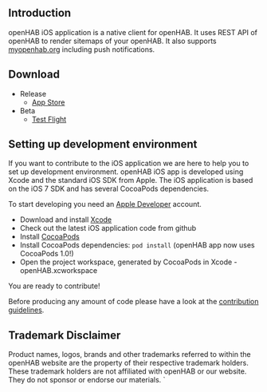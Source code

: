 ## Introduction

openHAB iOS application is a native client for openHAB. It uses REST API of openHAB to render
sitemaps of your openHAB. It also supports [myopenhab.org](https://myopenhab.org) including push notifications.

## Download

* Release
  * [App Store](https://itunes.apple.com/us/app/openhab/id492054521?ls=1&mt=8)
* Beta 
  * [Test Flight](https://testflight.apple.com/join/563WBakc)

## Setting up development environment

If you want to contribute to the iOS application we are here to help you to set up
development environment. openHAB iOS app is developed using Xcode and the standard iOS SDK from Apple.
The iOS application is based on the iOS 7 SDK and has several CocoaPods dependencies.

To start developing you need an [Apple Developer](https://developer.apple.com/devcenter/ios/index.action) account.

- Download and install [Xcode](https://developer.apple.com/xcode/downloads/)
- Check out the latest iOS application code from github
- Install [CocoaPods](http://cocoapods.org/)
- Install CocoaPods dependencies: `pod install` (openHAB app now uses CocoaPods 1.0!)
- Open the project workspace, generated by CocoaPods in Xcode - openHAB.xcworkspace

You are ready to contribute!

Before producing any amount of code please have a look at the [contribution guidelines](https://github.com/openhab/openhab.ios/blob/master/CONTRIBUTING.md).

## Trademark Disclaimer

Product names, logos, brands and other trademarks referred to within the openHAB website are the
property of their respective trademark holders. These trademark holders are not affiliated with
openHAB or our website. They do not sponsor or endorse our materials.
`
